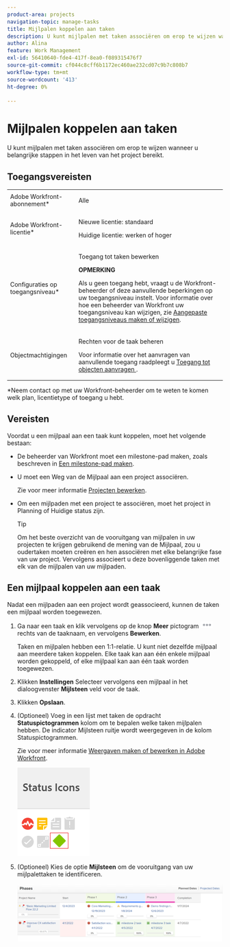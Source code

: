 ```yaml
---
product-area: projects
navigation-topic: manage-tasks
title: Mijlpalen koppelen aan taken
description: U kunt mijlpalen met taken associëren om erop te wijzen wanneer u belangrijke stappen in het leven van het project bereikt. U moet een milestone-pad aan een project koppelen voordat u mijlpalen aan taken in het project kunt koppelen.
author: Alina
feature: Work Management
exl-id: 56410640-fde4-417f-8ea0-f089315476f7
source-git-commit: cf044c8cff6b1172ec460ae232cd07c9b7c808b7
workflow-type: tm+mt
source-wordcount: '413'
ht-degree: 0%

---
```


# Mijlpalen koppelen aan taken

<!--Audited: 01/2024-->

U kunt mijlpalen met taken associëren om erop te wijzen wanneer u belangrijke stappen in het leven van het project bereikt.

## Toegangsvereisten

<table style="table-layout:auto"> 
 <col> 
 <col> 
 <tbody> 
  <tr> 
   <td role="rowheader">Adobe Workfront-abonnement*</td> 
   <td> <p>Alle</p> </td> 
  </tr> 
  <tr> 
   <td role="rowheader">Adobe Workfront-licentie*</td> 
   <td> <p>Nieuwe licentie: standaard</p> 
   <p>Huidige licentie: werken of hoger</p> 
   </td> 
  </tr> 
  <tr> 
   <td role="rowheader">Configuraties op toegangsniveau*</td> 
   <td> <p>Toegang tot taken bewerken</p> <p><b>OPMERKING</b>

Als u geen toegang hebt, vraagt u de Workfront-beheerder of deze aanvullende beperkingen op uw toegangsniveau instelt. Voor informatie over hoe een beheerder van Workfront uw toegangsniveau kan wijzigen, zie <a href="../../../administration-and-setup/add-users/configure-and-grant-access/create-modify-access-levels.md" class="MCXref xref">Aangepaste toegangsniveaus maken of wijzigen</a>.</p> </td>
</tr> 
  <tr> 
   <td role="rowheader">Objectmachtigingen</td> 
   <td> <p>Rechten voor de taak beheren</p> <p>Voor informatie over het aanvragen van aanvullende toegang raadpleegt u <a href="../../../workfront-basics/grant-and-request-access-to-objects/request-access.md" class="MCXref xref">Toegang tot objecten aanvragen </a>.</p> </td> 
  </tr> 
 </tbody> 
</table>

&#42;Neem contact op met uw Workfront-beheerder om te weten te komen welk plan, licentietype of toegang u hebt.

## Vereisten

Voordat u een mijlpaal aan een taak kunt koppelen, moet het volgende bestaan:

* De beheerder van Workfront moet een milestone-pad maken, zoals beschreven in [Een milestone-pad maken](../../../administration-and-setup/customize-workfront/configure-approval-milestone-processes/create-milestone-path.md).

* U moet een Weg van de Mijlpaal aan een project associëren.

  Zie voor meer informatie [Projecten bewerken](/help/quicksilver/manage-work/projects/manage-projects/edit-projects.md).

* Om een mijlpaden met een project te associëren, moet het project in Planning of Huidige status zijn.

  >[!TIP]
  >
  >Om het beste overzicht van de vooruitgang van mijlpalen in uw projecten te krijgen gebruikend de mening van de Mijlpaal, zou u oudertaken moeten creëren en hen associëren met elke belangrijke fase van uw project. Vervolgens associeert u deze bovenliggende taken met elk van de mijlpalen van uw mijlpaden.

## Een mijlpaal koppelen aan een taak

Nadat een mijlpaden aan een project wordt geassocieerd, kunnen de taken een mijlpaal worden toegewezen.

1. Ga naar een taak en klik vervolgens op de knop **Meer** pictogram ![](assets/more-icon.png) rechts van de taaknaam, en vervolgens **Bewerken**.

   Taken en mijlpalen hebben een 1:1-relatie. U kunt niet dezelfde mijlpaal aan meerdere taken koppelen. Elke taak kan aan één enkele mijlpaal worden gekoppeld, of elke mijlpaal kan aan één taak worden toegewezen.

1. Klikken **Instellingen** Selecteer vervolgens een mijlpaal in het dialoogvenster **Mijlsteen** veld voor de taak.
1. Klikken **Opslaan**.
1. (Optioneel) Voeg in een lijst met taken de opdracht **Statuspictogrammen** kolom om te bepalen welke taken mijlpalen hebben. De indicator Mijlsteen ruitje wordt weergegeven in de kolom Statuspictogrammen.

   Zie voor meer informatie [Weergaven maken of bewerken in Adobe Workfront](/help/quicksilver/reports-and-dashboards/reports/reporting-elements/create-edit-views.md).

   ![](assets/amwt3.png)

1. (Optioneel) Kies de optie **Mijlsteen** om de vooruitgang van uw mijlpalettaken te identificeren.

   ![](assets/milestone-view-project-list.png)

